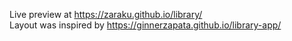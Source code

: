 Live preview at https://zaraku.github.io/library/ <br />
Layout was inspired by https://ginnerzapata.github.io/library-app/

